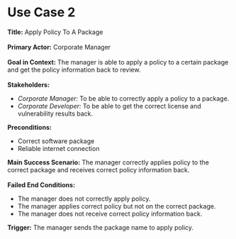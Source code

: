 # Use Case 2

<b>Title:</b> Apply Policy To A Package
<br><br>
<b>Primary Actor:</b> Corporate Manager
<br><br>
<b>Goal in Context:</b> The manager is able to apply a policy to a certain package and get the policy information back to review.
<br><br>
<b>Stakeholders:</b>
<ul>
<li><i>Corporate Manager:</i> To be able to correctly apply a policy to a package. </li>
<li><i>Corporate Developer: </i> To be able to get the correct license and vulnerability results back. </li> 
</ul>
<b>Preconditions:</b>
<ul>
<li>Correct software package </li>
<li>Reliable internet connection</li>
</ul>
<b>Main Success Scenario:</b> The manager correctly applies policy to the correct package and receives correct policy information back.
<br><br>
<b>Failed End Conditions:</b> 
<ul>
<li> The manager does not correctly apply policy. </li>
<li> The manager applies correct policy but not on the correct package. </li>
<li> The manager does not receive correct policy information back. </li>
</ul>
<b>Trigger:</b> The manager sends the package name to apply policy.
